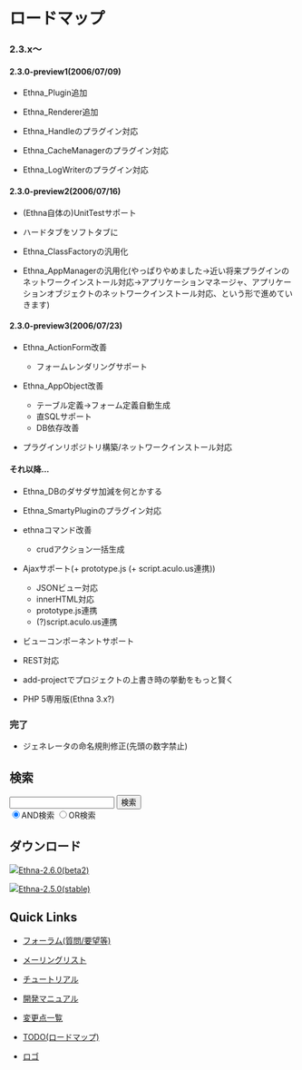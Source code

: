 # ロードマップ
### 2.3.x〜 [](ethna-document-roadmap.html#y4640d3b "y4640d3b")

#### 2.3.0-preview1(2006/07/09) [](ethna-document-roadmap.html#qba96067 "qba96067")

- Ethna\_Plugin追加
- Ethna\_Renderer追加

- Ethna\_Handleのプラグイン対応
- Ethna\_CacheManagerのプラグイン対応

- Ethna\_LogWriterのプラグイン対応

#### 2.3.0-preview2(2006/07/16) [](ethna-document-roadmap.html#ib2ef94a "ib2ef94a")

- (Ethna自体の)UnitTestサポート

- ハードタブをソフトタブに

- Ethna\_ClassFactoryの汎用化
- Ethna\_AppManagerの汎用化(やっぱりやめました→近い将来プラグインのネットワークインストール対応→アプリケーションマネージャ、アプリケーションオブジェクトのネットワークインストール対応、という形で進めていきます)

#### 2.3.0-preview3(2006/07/23) [](ethna-document-roadmap.html#b1e7dab8 "b1e7dab8")

- Ethna\_ActionForm改善
  - フォームレンダリングサポート

- Ethna\_AppObject改善
  - テーブル定義->フォーム定義自動生成
  - 直SQLサポート
  - DB依存改善

- プラグインリポジトリ構築/ネットワークインストール対応

#### それ以降... [](ethna-document-roadmap.html#u26460b0 "u26460b0")

- Ethna\_DBのダサダサ加減を何とかする

- Ethna\_SmartyPluginのプラグイン対応

- ethnaコマンド改善
  - crudアクション一括生成

- Ajaxサポート(+ prototype.js (+ script.aculo.us連携))
  - JSONビュー対応
  - innerHTML対応
  - prototype.js連携
  - (?)script.aculo.us連携

- ビューコンポーネントサポート

- REST対応

- add-projectでプロジェクトの上書き時の挙動をもっと賢く

- PHP 5専用版(Ethna 3.x?)

### 完了 [](ethna-document-roadmap.html#a08e1c2e "a08e1c2e")

- ジェネレータの命名規則修正(先頭の数字禁止)

<!-- ??END id:body -->
<!-- ??BEGIN id:summary --><!-- ??END id:note -->
<!-- ??BEGIN id:trackback -->
<!-- ?? END id:trackback --><!-- ?? END id:attach -->
<!-- ?? END id:summary -->
<!-- ??END id:content -->
<!-- ?? END id:wrap_content --><!-- ??sidebar?? ========================================================== -->
<!-- ??BEGIN id:wrap_sidebar -->

<!-- ??BEGIN id:search_form -->

## 検索

<form action="http://ethna.jp/index.php?cmd=search" method="post">
            <input type="hidden" name="encode_hint" value="??">
            <input type="text" name="word" value="" size="20">
            <input type="submit" value="検索"><br>
            <input type="radio" name="type" value="AND" checked id="and_search"><label for="and_search">AND検索</label>
            <input type="radio" name="type" value="OR" id="or_search"><label for="or_search">OR検索</label>
    </form>

<!-- END id:search_form -->
<!-- ??BEGIN id:download_link -->

## ダウンロード

[![](image/minilogo.gif)Ethna-2.6.0(beta2)](ethna-download.html)

[![](image/minilogo.gif)Ethna-2.5.0(stable)](ethna-download.html)

<!-- END id:download_link -->
<!-- ??BEGIN id:download_link -->

## Quick Links

- [フォーラム(質問/要望等)](ethna-community-forum.html)
- [メーリングリスト](http://ml.ethna.jp/mailman/listinfo/users)

- [チュートリアル](ethna-document-tutorial.html)
- [開発マニュアル](ethna-document-dev_guide.html)
- [変更点一覧](ethna-document-changes.html)

- [TODO(ロードマップ)](TODO.html)
- [ロゴ](ethna-logo.html)

<!-- END id:download_link -->
<!-- ??BEGIN id:search_form -->

